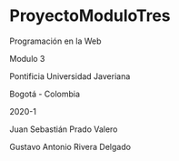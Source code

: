 # ProyectoModuloTres
Programación en la Web

Modulo 3

Pontificia Universidad Javeriana

Bogotá - Colombia

2020-1

Juan Sebastián Prado Valero

Gustavo Antonio Rivera Delgado

